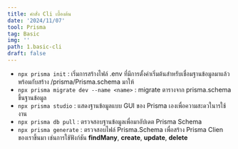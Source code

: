 ```yaml
---
title: คำสั่ง Cli เบื้องต้น
date: '2024/11/07'
tool: Prisma
tag: Basic
img: ''
path: 1.basic-cli
draft: false
---
```

- `npx prisma init` : เริ่มการสร้างไฟล์ .env ที่มีการตั้งค่าเริ่มต้นสำหรับเชื่อมฐานข้อมูลมาแล้ว พร้อมกับสร้าง /prisma/Prisma.schema มาให้
- `npx prisma migrate dev --name <name>` : migrate ตารางจาก prisma.schema ขึ้นฐานข้อมูล
- `npx prisma studio` : แสดงฐานข้อมูลแบบ GUI ของ Prisma เองเพื่อความสะดวในารใช้งาน
- `npx prisma db pull` : ตรวจสอบฐานข้อมูลเพื่อมาอัปเดต Prisma Schema
- `npx prisma generate` : ตรวจสอบไฟล์ Prisma.Schema เพื่อสร้าง Prisma Clien ของเราขึ้นมา เช่นการใช้ฟังก์ชัน **findMany**, **create**, **update**, **delete**
